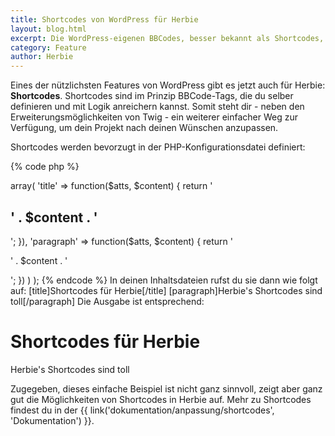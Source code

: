 ```yaml
---
title: Shortcodes von WordPress für Herbie
layout: blog.html
excerpt: Die WordPress-eigenen BBCodes, besser bekannt als Shortcodes, gibt es nun auch für Herbie. Damit erweiterst du Herbie auf einfache Art und Weise um eigene Tags und reicherst diese mit Logik an.
category: Feature
author: Herbie
---
```


Eines der nützlichsten Features von WordPress gibt es jetzt auch für Herbie:
**Shortcodes**. Shortcodes sind im Prinzip BBCode-Tags, die du selber definieren
und mit Logik anreichern kannst. Somit steht dir - neben den
Erweiterungsmöglichkeiten von Twig - ein weiterer einfacher Weg zur Verfügung,
um dein Projekt nach deinen Wünschen anzupassen.

Shortcodes werden bevorzugt in der PHP-Konfigurationsdatei definiert:

{% code php %}
<?php
return array(
    'shortcodes' => array(
        'title' => function($atts, $content) {
            return '<h2>' . $content . '</h2>';
        }),
        'paragraph' => function($atts, $content) {
            return '<p>' . $content . '</p>';
        })
    )
);
{% endcode %}

In deinen Inhaltsdateien rufst du sie dann wie folgt auf:

    [title]Shortcodes für Herbie[/title]
    [paragraph]Herbie's Shortcodes sind toll[/paragraph]

Die Ausgabe ist entsprechend:

    <h1>Shortcodes für Herbie</h1>
    <p>Herbie's Shortcodes sind toll</p>

Zugegeben, dieses einfache Beispiel ist nicht ganz sinnvoll, zeigt aber ganz gut
die Möglichkeiten von Shortcodes in Herbie auf.

Mehr zu Shortcodes findest du in der {{ link('dokumentation/anpassung/shortcodes', 'Dokumentation') }}.


